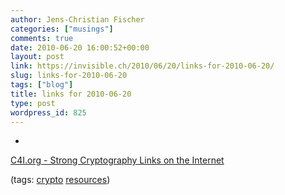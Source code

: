 ```yaml
---
author: Jens-Christian Fischer
categories: ["musings"]
comments: true
date: 2010-06-20 16:00:52+00:00
layout: post
link: https://invisible.ch/2010/06/20/links-for-2010-06-20/
slug: links-for-2010-06-20
tags: ["blog"]
title: links for 2010-06-20
type: post
wordpress_id: 825
---
```


  * 
                

[C4I.org - Strong Cryptography Links on the Internet](https://www.c4i.org/erehwon/crypto.html)


                
                

(tags: [crypto](https://delicious.com/jaycee/crypto) [resources](https://delicious.com/jaycee/resources))


            
